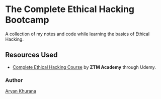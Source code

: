 # The Complete Ethical Hacking Bootcamp

A collection of my notes and code while learning the basics of Ethical Hacking.

## Resources Used

- [Complete Ethical Hacking Course](https://www.udemy.com/share/103JJy3@MfU4JRO8gYYDhK1_sAObWpBXiMndV_dzqgZbSNqUu22EDiBvbtX7KFi3TmyO1HUl/) by **ZTM Academy** through Udemy.

### Author

[Aryan Khurana](https://www.github.com/AryanK1511)
